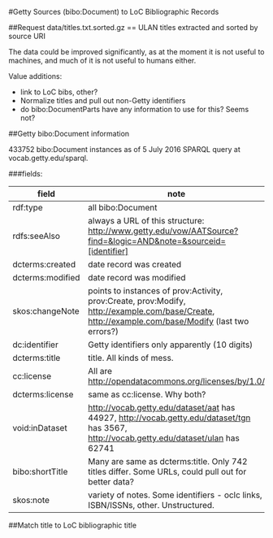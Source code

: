 #Getty Sources (bibo:Document) to LoC Bibliographic Records

##Request
data/titles.txt.sorted.gz == ULAN titles extracted and sorted by source URI

The data could be improved significantly, as at the moment it is not useful to machines, and much of it is not useful to humans either.

Value additions:
  - link to LoC bibs, other?
  - Normalize titles and pull out non-Getty identifiers
  - do bibo:DocumentParts have any information to use for this? Seems not?

##Getty bibo:Document information

433752 bibo:Document instances as of 5 July 2016 SPARQL query at vocab.getty.edu/sparql.

###fields:

| field | note|
| --- | --- |
| rdf:type | all bibo:Document |
| rdfs:seeAlso | always a URL of this structure: http://www.getty.edu/vow/AATSource?find=&logic=AND&note=&sourceid=[identifier] |
| dcterms:created | date record was created  |
| dcterms:modified | date record was modified  |
| skos:changeNote | points to instances of prov:Activity, prov:Create, prov:Modify, http://example.com/base/Create, http://example.com/base/Modify (last two errors?) |
| dc:identifier | Getty identifiers only apparently (10 digits) |
| dcterms:title | title. All kinds of mess. |
| cc:license | All are http://opendatacommons.org/licenses/by/1.0/ |
| dcterms:license | same as cc:license. Why both? |
| void:inDataset | http://vocab.getty.edu/dataset/aat	has 44927, http://vocab.getty.edu/dataset/tgn	has 3567, http://vocab.getty.edu/dataset/ulan	has 62741 |
| bibo:shortTitle | Many are same as dcterms:title. Only 742 titles differ. Some URLs, could pull out for better data? |
| skos:note | variety of notes. Some identifiers - oclc links, ISBN/ISSNs, other. Unstructured. |

##Match title to LoC bibliographic title
